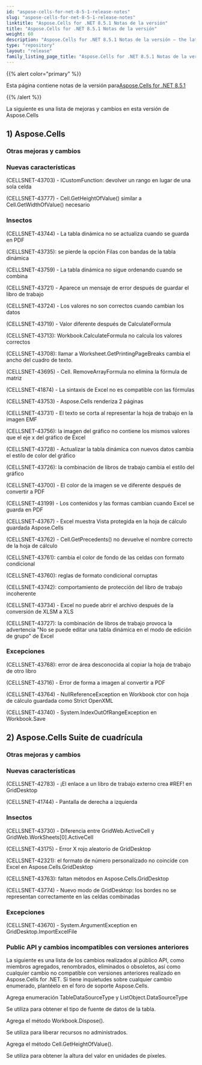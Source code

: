 ```yaml
---
id: "aspose-cells-for-net-8-5-1-release-notes"
slug: "aspose-cells-for-net-8-5-1-release-notes"
linktitle: "Aspose.Cells for .NET 8.5.1 Notas de la versión"
title: "Aspose.Cells for .NET 8.5.1 Notas de la versión"
weight: 60
description: "Aspose.Cells for .NET 8.5.1 Notas de la versión – the latest updates and fixes."
type: "repository"
layout: "release"
family_listing_page_title: "Aspose.Cells for .NET 8.5.1 Notas de la versión"
---
```

{{% alert color="primary" %}}

 Esta página contiene notas de la versión para[Aspose.Cells for .NET 8.5.1](https://releases.aspose.com/cells/net/new-releases/aspose.cells-for-.net-8.5.1/)

{{% /alert %}}

La siguiente es una lista de mejoras y cambios en esta versión de Aspose.Cells

## 1) Aspose.Cells

### **Otras mejoras y cambios**

### **Nuevas características**

(CELLSNET-43703) - ICustomFunction: devolver un rango en lugar de una sola celda

(CELLSNET-43777) - Cell.GetHeightOfValue() similar a Cell.GetWidthOfValue() necesario

### **Insectos**

(CELLSNET-43744) - La tabla dinámica no se actualiza cuando se guarda en PDF

(CELLSNET-43735): se pierde la opción Filas con bandas de la tabla dinámica

(CELLSNET-43759) - La tabla dinámica no sigue ordenando cuando se combina

(CELLSNET-43721) - Aparece un mensaje de error después de guardar el libro de trabajo

(CELLSNET-43724) - Los valores no son correctos cuando cambian los datos

(CELLSNET-43719) - Valor diferente después de CalculateFormula

(CELLSNET-43713): Workbook.CalculateFormula no calcula los valores correctos

(CELLSNET-43708): llamar a Worksheet.GetPrintingPageBreaks cambia el ancho del cuadro de texto.

(CELLSNET-43695) - Cell. RemoveArrayFormula no elimina la fórmula de matriz

(CELLSNET-41874) - La sintaxis de Excel no es compatible con las fórmulas

(CELLSNET-43753) - Aspose.Cells renderiza 2 páginas

(CELLSNET-43731) - El texto se corta al representar la hoja de trabajo en la imagen EMF

(CELLSNET-43756): la imagen del gráfico no contiene los mismos valores que el eje x del gráfico de Excel

(CELLSNET-43728) - Actualizar la tabla dinámica con nuevos datos cambia el estilo de color del gráfico

(CELLSNET-43726): la combinación de libros de trabajo cambia el estilo del gráfico

(CELLSNET-43700) - El color de la imagen se ve diferente después de convertir a PDF

(CELLSNET-43199) - Los contenidos y las formas cambian cuando Excel se guarda en PDF

(CELLSNET-43767) - Excel muestra Vista protegida en la hoja de cálculo guardada Aspose.Cells

(CELLSNET-43762) - Cell.GetPrecedents() no devuelve el nombre correcto de la hoja de cálculo

(CELLSNET-43761): cambia el color de fondo de las celdas con formato condicional

(CELLSNET-43760): reglas de formato condicional corruptas

(CELLSNET-43742): comportamiento de protección del libro de trabajo incoherente

(CELLSNET-43734) - Excel no puede abrir el archivo después de la conversión de XLSM a XLS

(CELLSNET-43727): la combinación de libros de trabajo provoca la advertencia "No se puede editar una tabla dinámica en el modo de edición de grupo" de Excel

### **Excepciones**

(CELLSNET-43768): error de área desconocida al copiar la hoja de trabajo de otro libro

(CELLSNET-43716) - Error de forma a imagen al convertir a PDF

(CELLSNET-43764) - NullReferenceException en Workbook ctor con hoja de cálculo guardada como Strict OpenXML

(CELLSNET-43740) - System.IndexOutOfRangeException en Workbook.Save

## 2) Aspose.Cells Suite de cuadrícula

### **Otras mejoras y cambios**

### **Nuevas características**

(CELLSNET-42783) - ¡El enlace a un libro de trabajo externo crea #REF! en GridDesktop

(CELLSNET-41744) - Pantalla de derecha a izquierda

### **Insectos**

(CELLSNET-43730) - Diferencia entre GridWeb.ActiveCell y GridWeb.WorkSheets[0].ActiveCell

(CELLSNET-43175) - Error X rojo aleatorio de GridDesktop

(CELLSNET-42321): el formato de número personalizado no coincide con Excel en Aspose.Cells.GridDesktop

(CELLSNET-43763): faltan métodos en Aspose.Cells.GridDesktop

(CELLSNET-43774) - Nuevo modo de GridDesktop: los bordes no se representan correctamente en las celdas combinadas

### **Excepciones**

(CELLSNET-43670) - System.ArgumentException en GridDesktop.ImportExcelFile

### **Public API y cambios incompatibles con versiones anteriores**

La siguiente es una lista de los cambios realizados al público API, como miembros agregados, renombrados, eliminados o obsoletos, así como cualquier cambio no compatible con versiones anteriores realizado en Aspose.Cells for .NET. Si tiene inquietudes sobre cualquier cambio enumerado, plantéelo en el foro de soporte Aspose.Cells.

Agrega enumeración TableDataSourceType y ListObject.DataSourceType

Se utiliza para obtener el tipo de fuente de datos de la tabla.

Agrega el método Workbook.Dispose().

Se utiliza para liberar recursos no administrados.

Agrega el método Cell.GetHeightOfValue().

Se utiliza para obtener la altura del valor en unidades de píxeles.
